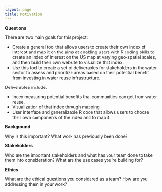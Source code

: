 ```yaml
---
layout: page
title: Motivation
---
```


**Questions**

There are two main goals for this project: 
- Create a general tool that allows users to create their own index of interest and map it on the aims at enabling users with R coding skills to create an index of interest on the US map at varying geo-spatial scales, and then build their own website to visualize that index. 
- Use this tool to create a set of deliverables for stakeholders in the water sector to assess and prioritize areas based on their potential benefit from investing in water reuse infrastructure. 

Deliverables include: 
- Index measuring potential benefits that communities can get from water reuse.
- Visualization of that index through mapping
- User interface and generalizable R code that allows users to choose their own components of the index and to map it. 

**Background**

Why is this important?
What work has previously been done?

**Stakeholders**

Who are the important stakeholders and what has your team done to take them into consideration?
What are the use cases you’re building for?

**Ethics**

What are the ethical questions you considered as a team?
How are you addressing them in your work?
